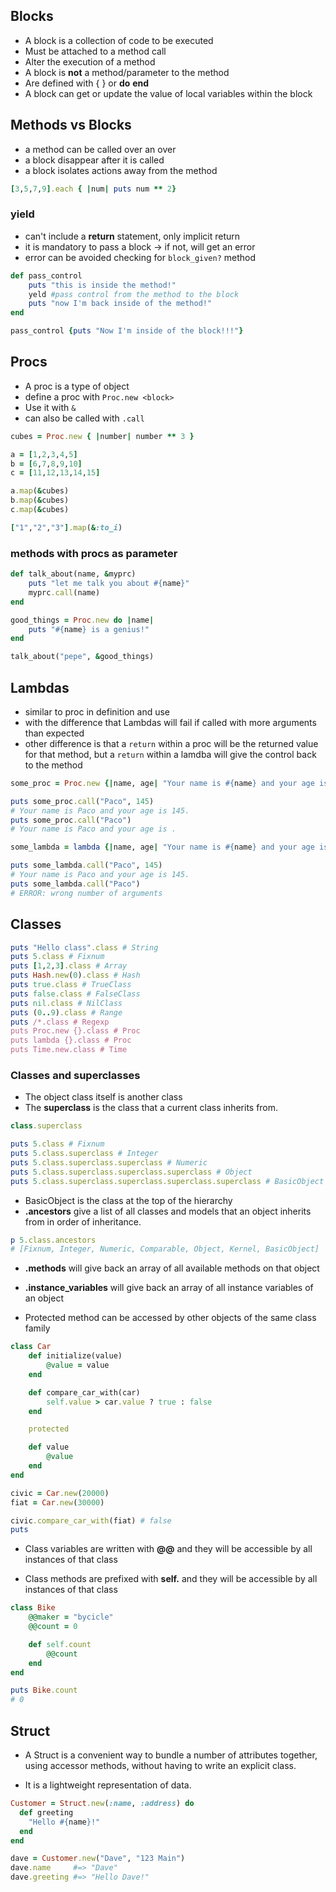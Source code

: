 ## Blocks

- A block is a collection of code to be executed
- Must be attached to a method call
- Alter the execution of a method
- A block is **not** a method/parameter to the method
- Are defined with { } or **do** **end**
- A block can get or update the value of local variables within the block

## Methods vs Blocks

- a method can be called over an over
- a block disappear after it is called
- a block isolates actions away from the method

```ruby
[3,5,7,9].each { |num| puts num ** 2}
```

### yield

- can't include a **return** statement, only implicit return
- it is mandatory to pass a block -> if not, will get an error
- error can be avoided checking for `block_given?` method

```ruby
def pass_control
    puts "this is inside the method!"
    yeld #pass control from the method to the block
    puts "now I'm back inside of the method!"
end

pass_control {puts "Now I'm inside of the block!!!"}
```

## Procs

- A proc is a type of object
- define a proc with `Proc.new <block>`
- Use it with `&`
- can also be called with `.call`

```ruby
cubes = Proc.new { |number| number ** 3 }

a = [1,2,3,4,5]
b = [6,7,8,9,10]
c = [11,12,13,14,15]

a.map(&cubes)
b.map(&cubes)
c.map(&cubes)
```

```ruby
["1","2","3"].map(&:to_i)
```

### methods with procs as parameter

```ruby
def talk_about(name, &myprc)
    puts "let me talk you about #{name}"
    myprc.call(name)
end

good_things = Proc.new do |name|
    puts "#{name} is a genius!"
end

talk_about("pepe", &good_things)
```

## Lambdas

- similar to proc in definition and use
- with the difference that Lambdas will fail if called with more arguments than expected
- other difference is that a `return` within a proc will be the returned value for that method, but a `return` within a lamdba will give the control back to the method

```ruby
some_proc = Proc.new {|name, age| "Your name is #{name} and your age is #{age}."}

puts some_proc.call("Paco", 145)
# Your name is Paco and your age is 145.
puts some_proc.call("Paco")
# Your name is Paco and your age is .

some_lambda = lambda {|name, age| "Your name is #{name} and your age is #{age}."}

puts some_lambda.call("Paco", 145)
# Your name is Paco and your age is 145.
puts some_lambda.call("Paco")
# ERROR: wrong number of arguments
```

## Classes

```ruby
puts "Hello class".class # String
puts 5.class # Fixnum
puts [1,2,3].class # Array
puts Hash.new(0).class # Hash
puts true.class # TrueClass
puts false.class # FalseClass
puts nil.class # NilClass
puts (0..9).class # Range
puts /*.class # Regexp
puts Proc.new {}.class # Proc
puts lambda {}.class # Proc
puts Time.new.class # Time
```

### Classes and superclasses

- The object class itself is another class
- The **superclass** is the class that a current class inherits from.

```ruby
class.superclass
```

```ruby
puts 5.class # Fixnum
puts 5.class.superclass # Integer
puts 5.class.superclass.superclass # Numeric
puts 5.class.superclass.superclass.superclass # Object
puts 5.class.superclass.superclass.superclass.superclass # BasicObject
```

- BasicObject is the class at the top of the hierarchy
- **.ancestors** give a list of all classes and models that an object inherits from in order of inheritance.

```ruby
p 5.class.ancestors
# [Fixnum, Integer, Numeric, Comparable, Object, Kernel, BasicObject]
```

- **.methods** will give back an array of all available methods on that object

- **.instance_variables** will give back an array of all instance variables of an object

- Protected method can be accessed by other objects of the same class family

```ruby
class Car
    def initialize(value)
        @value = value
    end

    def compare_car_with(car)
        self.value > car.value ? true : false
    end

    protected

    def value
        @value
    end
end

civic = Car.new(20000)
fiat = Car.new(30000)

civic.compare_car_with(fiat) # false
puts
```

- Class variables are written with **@@** and they will be accessible by all instances of that class

- Class methods are prefixed with **self.** and they will be accessible by all instances of that class

```ruby
class Bike
    @@maker = "bycicle"
    @@count = 0

    def self.count
        @@count
    end
end

puts Bike.count
# 0
```

## Struct

- A Struct is a convenient way to bundle a number of attributes together, using accessor methods, without having to write an explicit class.

- It is a lightweight representation of data.

```ruby
Customer = Struct.new(:name, :address) do
  def greeting
    "Hello #{name}!"
  end
end

dave = Customer.new("Dave", "123 Main")
dave.name     #=> "Dave"
dave.greeting #=> "Hello Dave!"
```
